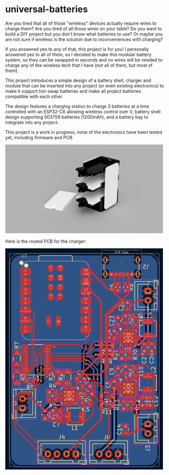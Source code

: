 # universal-batteries

Are you tired that all of those "wireless" devices actually require wires to charge them? Are you tired of all those wires on your table? Do you want to build a DIY project but you don't know what batteries to use? Or maybe you are not sure if wireless is the solution due to inconveniences with charging? 

If you answered yes to any of that, this project is for you! I personally answered yes to all of them, so I decided to make this modular battery system, so they can be swapped in seconds and no wires will be needed to charge any of the wireless tech that I have (not all of them, but most of them). 

This project introduces a simple design of a battery shell, charger and module that can be inserted into any project (or even existing electronics) to make it support hot-swap batteries and make all project batteries compatible with each other. 

The design features a charging station to charge 3 batteries at a time controlled with an ESP32-C6 allowing wireless control over it, battery shell design supporting 503759 batteries (1200mAh), and a battery bay to integrate into any project. 

This project is a work in progress, none of the electronics have been tested yet, including firmware and PCB. 

<img src="images/charger-render.png" alt="Charger render" width="500">

Here is the routed PCB for the charger:

<img src="images/routed-pcb.png" alt="Complete routed PCB layout" width="500">
